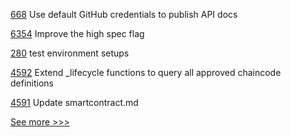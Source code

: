 
[668](https://github.com/hyperledger/fabric-gateway/pull/668) Use default GitHub credentials to publish API docs

[6354](https://github.com/hyperledger/besu/pull/6354) Improve the high spec flag

[280](https://github.com/hyperledger/firefly-cli/pull/280) test environment setups

[4592](https://github.com/hyperledger/fabric/pull/4592) Extend _lifecycle functions to query all approved chaincode definitions

[4591](https://github.com/hyperledger/fabric/pull/4591) Update smartcontract.md


[See more >>>](https://start-here.hyperledger.org/pull-requests)
